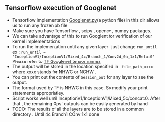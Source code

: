 ## Tensorflow execution of Googlenet 
- Tensorflow implementation [Googlenet.py](https://git.uni-paderborn.de/cs-hit/pg-custonn2-2018/blob/tvm/OpenCL_Kernels/Testing_code/googlenet.py)(a python file) in this dir allows us to run any frozen pb file
- Make sure you have Tensorflow , scipy , opencv , numpy packages. 
- We can take advantage of this to run Googlent for verification of our kernel implementations
- To run the implementation until any given layer , just change `run_until` ex : `run_until = 'InceptionV1/InceptionV1/Mixed_4c/Branch_1/Conv2d_0a_1x1/Relu:0'`  
   Please refer to [TF Googlenet tensor names](https://git.uni-paderborn.de/cs-hit/pg-custonn2-2018/blob/tvm/OpenCL_Kernels/Testing_code/TF_Googlenet_Layers.txt) 
- The output will be stored in  the location specified in ` file_path_xxxx` where xxxx stands for NHWC or NCHW .
- You can print out the contents of `Session_out` for any layer to see the output.
- The format used by TF is NHWC in this case. So modify your print statements appropriatley.
- Script works well until InceptionV1/InceptionV1/Mixed_5c/concat:0. After that , the remaining Ops` outputs can be easily generated by hand
- TODO: The results of all the layers are to be stored in a common directory . Until 4c Branch1 COnv 1x1 done